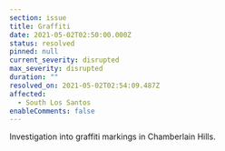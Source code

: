 ```yaml
---
section: issue
title: Graffiti
date: 2021-05-02T02:50:00.000Z
status: resolved
pinned: null
current_severity: disrupted
max_severity: disrupted
duration: ""
resolved_on: 2021-05-02T02:54:09.487Z
affected:
  - South Los Santos
enableComments: false
---
```

Investigation into graffiti markings in Chamberlain Hills.